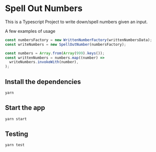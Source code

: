 # Spell Out Numbers
This is a Typescript Project to write down/spell numbers given an input.

A few examples of usage

```typescript
const numbersFactory = new WrittenNumberFactory(writtenNumbersData);
const writeNumbers = new SpellOutNumber(numbersFactory);

const numbers = Array.from(Array(999).keys());
const writtenNumbers = numbers.map((number) =>
  writeNumbers.invokeWith(number),
);
```

## Install the dependencies
```bash
yarn
```

## Start the app
```bash
yarn start
```

## Testing

```bash
yarn test
```